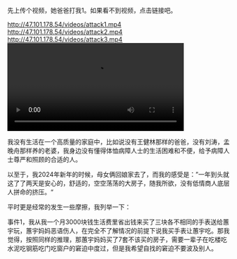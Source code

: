 先上传个视频，她爸爸打我1。如果看不到视频，点击链接吧。
<!--https://github.com/xiaobinliu/ocd/assets/1660130/4e93a967-e12e-4712-b182-21030dd8cfbd/-->
http://47.101.178.54/videos/attack1.mp4
http://47.101.178.54/videos/attack2.mp4
http://47.101.178.54/videos/attack3.mp4
<video src="http://47.101.178.54/videos/attack2.mp4" width="400"/>
<!--video src="https://github.com/xiaobinliu/ocd/assets/1660130/4e93a967-e12e-4712-b182-21030dd8cfbd" width="400"/-->
我没有生活在一个高质量的家庭中，比如说没有王健林那样的爸爸，没有刘涛，孟晚舟那样养的老婆，我身边没有懂得体恤病障人士的生活困难和不便，给予病障人士尊严和照顾的合适的人。

以至于，我2024年新年的时候，母女俩回娘家去了，而我的感受是：”一年到头就这了了两天是安心的，舒适的，空空荡荡的大房子，随我所欲，没有低情商人底层人拼命的挤压。“

平时更是经常的发生一些摩擦，我列举一下：

事件1，我从我一个月3000块钱生活费里省出钱来买了三块各不相同的手表送给蕙宇玩，蕙宇妈妈恶语伤人，在完全不了解情况的前提下说我买手表让蕙宇吃。那我觉得，按照同样的推理，那蕙宇妈妈买了7套不该买的房子，需要一辈子在吃楼吃水泥吃钢筋吃门吃窗户的窘迫中度过，但是我希望自找的窘迫不要波及别人。